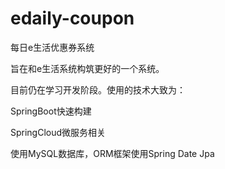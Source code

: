 # edaily-coupon
每日e生活优惠券系统

旨在和e生活系统构筑更好的一个系统。

目前仍在学习开发阶段。使用的技术大致为：

SpringBoot快速构建

SpringCloud微服务相关

使用MySQL数据库，ORM框架使用Spring Date Jpa

